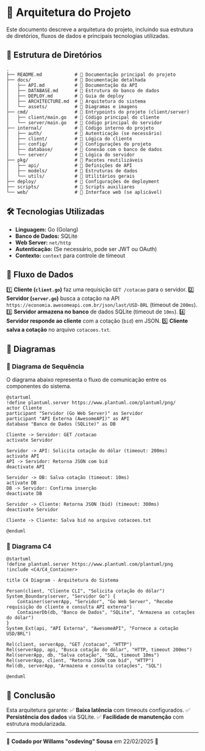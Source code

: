 # 📌 Arquitetura do Projeto

Este documento descreve a arquitetura do projeto, incluindo sua estrutura de diretórios, fluxos de dados e principais tecnologias utilizadas.

## 📂 Estrutura de Diretórios

```
.
├── README.md            # 📌 Documentação principal do projeto
├── docs/                # 📂 Documentação detalhada
│   ├── API.md           # 📌 Documentação da API
│   ├── DATABASE.md      # 📌 Estrutura do banco de dados
│   ├── DEPLOY.md        # 📌 Guia de deploy
│   ├── ARCHITECTURE.md  # 📌 Arquitetura do sistema
│   └── assets/          # 📂 Diagramas e imagens
├── cmd/                 # 📂 Entrypoints do projeto (client/server)
│   ├── client/main.go   # 📌 Código principal do cliente
│   └── server/main.go   # 📌 Código principal do servidor
├── internal/            # 📂 Código interno do projeto
│   ├── auth/            # 📌 Autenticação (se necessário)
│   ├── client/          # 📌 Lógica do cliente
│   ├── config/          # 📌 Configurações do projeto
│   ├── database/        # 📌 Conexão com o banco de dados
│   └── server/          # 📌 Lógica do servidor
├── pkg/                 # 📂 Pacotes reutilizáveis
│   ├── api/             # 📌 Definições de API
│   ├── models/          # 📌 Estruturas de dados
│   └── utils/           # 📌 Utilitários gerais
├── deploy/              # 📂 Configurações de deployment
├── scripts/             # 📂 Scripts auxiliares
└── web/                 # 📂 Interface web (se aplicável)
```

## 🛠️ Tecnologias Utilizadas
- **Linguagem:** Go (Golang)
- **Banco de Dados:** SQLite
- **Web Server:** `net/http`
- **Autenticação:** (Se necessário, pode ser JWT ou OAuth)
- **Contexto:** `context` para controle de timeout

## 🔄 Fluxo de Dados
1️⃣ **Cliente (`client.go`)** faz uma requisição `GET /cotacao` para o servidor.
2️⃣ **Servidor (`server.go`)** busca a cotação na API `https://economia.awesomeapi.com.br/json/last/USD-BRL` (timeout de `200ms`).
3️⃣ **Servidor armazena no banco** de dados SQLite (timeout de `10ms`).
4️⃣ **Servidor responde ao cliente** com a cotação (`bid`) em JSON.
5️⃣ **Cliente salva a cotação** no arquivo `cotacoes.txt`.

## 📌 Diagramas
### 📌 Diagrama de Sequência

O diagrama abaixo representa o fluxo de comunicação entre os componentes do sistema.

```plantuml
@startuml
!define plantuml.server https://www.plantuml.com/plantuml/png/
actor Cliente
participant "Servidor (Go Web Server)" as Servidor
participant "API Externa (AwesomeAPI)" as API
database "Banco de Dados (SQLite)" as DB

Cliente -> Servidor: GET /cotacao
activate Servidor

Servidor -> API: Solicita cotação do dólar (timeout: 200ms)
activate API
API -> Servidor: Retorna JSON com bid
deactivate API

Servidor -> DB: Salva cotação (timeout: 10ms)
activate DB
DB -> Servidor: Confirma inserção
deactivate DB

Servidor -> Cliente: Retorna JSON (bid) (timeout: 300ms)
deactivate Servidor

Cliente -> Cliente: Salva bid no arquivo cotacoes.txt

@enduml
```
### 📌 **Diagrama C4**

```plantuml
@startuml
!define plantuml.server https://www.plantuml.com/plantuml/png
!include <C4/C4_Container>

title C4 Diagram - Arquitetura do Sistema

Person(client, "Cliente CLI", "Solicita cotação do dólar")
System_Boundary(server, "Servidor Go") {
    Container(serverApp, "Servidor", "Go Web Server", "Recebe requisição do cliente e consulta API externa")
    ContainerDb(db, "Banco de Dados", "SQLite", "Armazena as cotações do dólar")
}
System_Ext(api, "API Externa", "AwesomeAPI", "Fornece a cotação USD/BRL")

Rel(client, serverApp, "GET /cotacao", "HTTP")
Rel(serverApp, api, "Busca cotação do dólar", "HTTP, timeout 200ms")
Rel(serverApp, db, "Salva cotação", "SQL, timeout 10ms")
Rel(serverApp, client, "Retorna JSON com bid", "HTTP")
Rel(db, serverApp, "Armazena e consulta cotações", "SQL")

@enduml
```


## 🚀 Conclusão
Esta arquitetura garante:
✅ **Baixa latência** com timeouts configurados.
✅ **Persistência dos dados** via SQLite.
✅ **Facilidade de manutenção** com estrutura modularizada.

---

🚀 **Codado por Willams "osdeving" Sousa** em 22/02/2025 🚀
